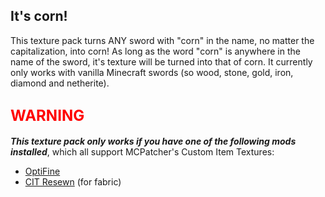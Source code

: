 ## It's corn!
This texture pack turns ANY sword with "corn" in the name, no matter the capitalization, into corn! As long as the word "corn" is anywhere in the name of the sword, it's texture will be turned into that of corn. It currently only works with vanilla Minecraft swords (so wood, stone, gold, iron, diamond and netherite).


## **<font color="red" size="5">WARNING</font>**
***This texture pack only works if you have one of the following mods installed***, which all support MCPatcher's Custom Item Textures:
- [OptiFine](https://optifine.net/)
- [CIT Resewn](https://modrinth.com/mod/cit-resewn) (for fabric)
